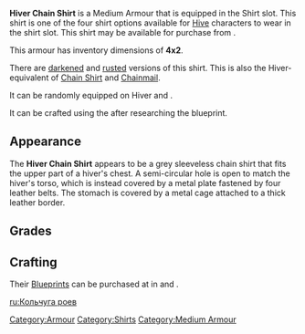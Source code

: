 **Hiver Chain Shirt** is a Medium Armour that is equipped in the Shirt
slot. This shirt is one of the four shirt options available for
[Hive](Hive.md "wikilink") characters to wear in the shirt slot. This shirt
may be available for purchase from [](Hive_Village.md).

This armour has inventory dimensions of **4x2**.

There are [darkened](Blackened_Chain_Hive_Shirt.md "wikilink") and
[rusted](Rusted_Hive_Shirt.md "wikilink") versions of this shirt. This is
also the Hiver-equivalent of [Chain Shirt](Chain_Shirt.md "wikilink") and
[Chainmail](Chainmail.md "wikilink").

It can be randomly equipped on Hiver [](Tech_Hunter_Guard.md) and [](Tech_Hunter_Gate_Guard.md).

It can be crafted using the [](Chain_Armour_Crafting_Bench.md) after researching the
blueprint.

## Appearance

The **Hiver Chain Shirt** appears to be a grey sleeveless chain shirt
that fits the upper part of a hiver's chest. A semi-circular hole is
open to match the hiver's torso, which is instead covered by a metal
plate fastened by four leather belts. The stomach is covered by a metal
cage attached to a thick leather border.

## Grades

## Crafting

Their [Blueprints](Blueprints.md "wikilink") can be purchased at [](Hive_Trader.md) in [](Hive_Village.md) and [](Distant_Hive_Village.md).

[ru:Кольчуга роев](ru:Кольчуга_роев "wikilink")

[Category:Armour](Category:Armour "wikilink")
[Category:Shirts](Category:Shirts "wikilink") [Category:Medium
Armour](Category:Medium_Armour "wikilink")